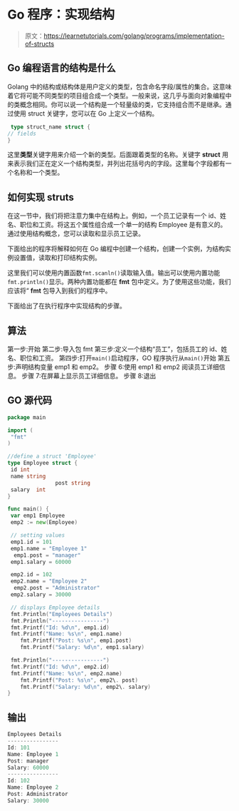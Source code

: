 # Go 程序：实现结构

> 原文：<https://learnetutorials.com/golang/programs/implementation-of-structs>

## Go 编程语言的结构是什么

Golang 中的结构或结构体是用户定义的类型，包含命名字段/属性的集合。这意味着它将可能不同类型的项目组合成一个类型。一般来说，这几乎与面向对象编程中的类概念相同。你可以说一个结构是一个轻量级的类，它支持组合而不是继承。通过使用 struct 关键字，您可以在 Go 上定义一个结构。

```go
 type struct_name struct {
// fields
} 

```

这里**类型**关键字用来介绍一个新的类型。后面跟着类型的名称。关键字 **struct** 用来表示我们正在定义一个结构类型，并列出花括号内的字段。这里每个字段都有一个名称和一个类型。

## 如何实现 struts

在这一节中，我们将把注意力集中在结构上。例如，一个员工记录有一个 id、姓名、职位和工资。将这五个属性组合成一个单一的结构 Employee 是有意义的。通过使用结构概念，您可以读取和显示员工记录。

下面给出的程序将解释如何在 Go 编程中创建一个结构，创建一个实例，为结构实例设置值，读取和打印结构实例。

这里我们可以使用内置函数`fmt.scanln()`读取输入值。输出可以使用内置功能`fmt.println()`显示。两种内置功能都在 **fmt** 包中定义。为了使用这些功能，我们应该将“ **fmt** 包导入到我们的程序中。

下面给出了在执行程序中实现结构的步骤。

## 算法

第一步:开始
第二步:导入包 fmt
第三步:定义一个结构“员工”，包括员工的 id、姓名、职位和工资。
第四步:打开`main()`启动程序，GO 程序执行从`main()`开始
第五步:声明结构变量 emp1 和 emp2。
步骤 6:使用 emp1 和 emp2 阅读员工详细信息。
步骤 7:在屏幕上显示员工详细信息。
步骤 8:退出

## GO 源代码

```go
package main                                                                 

import (                                                                     
 "fmt"                                                                    
)                                                                            

//define a struct 'Employee'                                                  
type Employee struct {                                                        
 id int                                                                   
 name string    
               post string                                                          
 salary  int                                                                
}                                                                            

func main() {                                                                
 var emp1 Employee                                                     
 emp2 := new(Employee)                                                 

 // setting values                                                        
 emp1.id = 101                                                          
 emp1.name = "Employee 1"   
  emp1.post = "manager"                                                                                         
 emp1.salary = 60000                                                      

 emp2.id = 102                                                          
 emp2.name = "Employee 2"   
  emp2.post = "Administrator"                                                                                         
 emp2.salary = 30000    

 // displays Employee details                                              
 fmt.Println("Employees Details")                                           
 fmt.Println("----------------")                                          
 fmt.Printf("Id: %d\n", emp1.id)                                      
 fmt.Printf("Name: %s\n", emp1.name)      
    fmt.Printf("Post: %s\n", emp1.post)  
    fmt.Printf("Salary: %d\n", emp1.salary)                              

 fmt.Println("----------------")                                          
 fmt.Printf("Id: %d\n", emp2.id)                                      
 fmt.Printf("Name: %s\n", emp2.name)      
    fmt.Printf("Post: %s\n", emp2\. post)  
    fmt.Printf("Salary: %d\n", emp2\. salary)                              
} 

```

## 输出

```go
Employees Details
----------------
Id: 101
Name: Employee 1
Post: manager
Salary: 60000
----------------
Id: 102
Name: Employee 2
Post: Administrator
Salary: 30000
```